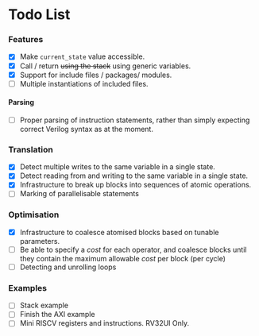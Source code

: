 
# Todo List

### Features

- [X] Make `current_state` value accessible.
- [X] Call / return ~~using the stack~~ using generic variables.
- [X] Support for include files / packages/ modules.
- [ ] Multiple instantiations of included files.

#### Parsing

- [ ] Proper parsing of instruction statements, rather than simply expecting
      correct Verilog syntax as at the moment.

### Translation

- [X] Detect multiple writes to the same variable in a single state.
- [X] Detect reading from and writing to the same variable in a single state.
- [X] Infrastructure to break up blocks into sequences of atomic operations.
- [ ] Marking of parallelisable statements

### Optimisation

- [X] Infrastructure to coalesce atomised blocks based on tunable parameters.
- [ ] Be able to specify a *cost* for each operator, and coalesce blocks until
      they contain the maximum allowable *cost* per block (per cycle)
- [ ] Detecting and unrolling loops

### Examples

- [ ] Stack example
- [ ] Finish the AXI example
- [ ] Mini RISCV registers and instructions. RV32UI Only.
